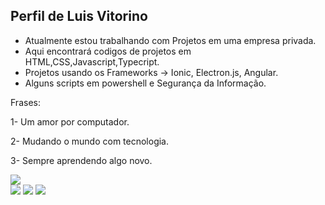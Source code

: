 ## Perfil de Luis Vitorino

- Atualmente estou trabalhando com Projetos em uma empresa privada.
- Aqui encontrará codigos de projetos em HTML,CSS,Javascript,Typecript.
- Projetos usando os Frameworks -> Ionic, Electron.js, Angular.   
- Alguns scripts em powershell e Segurança da Informação.

Frases:
<p>1- Um amor por computador.</p>
<p>2- Mudando o mundo com tecnologia.</p>
<p>3- Sempre aprendendo algo novo.</p>


<div>
  <img heigth="180em" src="https://github-readme-stats.vercel.app/api/top-langs/?username=Luisev28&theme=blue-green"/>
</div>
  
<div>
<a  href="https://www.instagram.com/luis.vitorino28/"><img src="https://img.shields.io/badge/Instagram-DD1C1A?style=for-the-badge&logo=instagram&logoColor=white" /></a>
<a href="https://www.linkedin.com/in/luis-vitorino-b64099226/"><img src="https://img.shields.io/badge/LinkedIn-0077B5?style=for-the-badge&logo=linkedin&logoColor=white" /></a>
<a href="https://play.google.com/store/apps/details?id=com.ensinandoparacrianca.starter"> <img src="https://img.shields.io/badge/Google_Play-6633FF?style=for-the-badge&logo=google-play&logoColor=Black" /></a>
</div>
